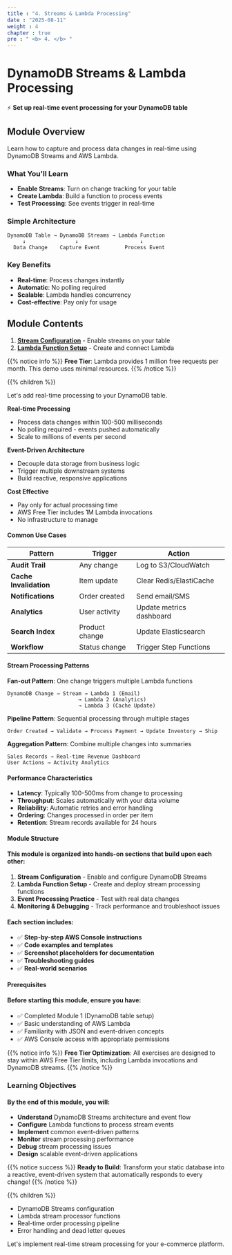 ```yaml
---
title : "4. Streams & Lambda Processing"
date : "2025-08-11"
weight : 4
chapter : true
pre : " <b> 4. </b> "
---
```


# DynamoDB Streams & Lambda Processing

⚡ **Set up real-time event processing for your DynamoDB table**

## Module Overview

Learn how to capture and process data changes in real-time using DynamoDB Streams and AWS Lambda.

### What You'll Learn

- **Enable Streams**: Turn on change tracking for your table
- **Create Lambda**: Build a function to process events  
- **Test Processing**: See events trigger in real-time

### Simple Architecture

```text
DynamoDB Table → DynamoDB Streams → Lambda Function
     ↓                ↓                    ↓
  Data Change    Capture Event        Process Event
```

### Key Benefits

- **Real-time**: Process changes instantly
- **Automatic**: No polling required
- **Scalable**: Lambda handles concurrency
- **Cost-effective**: Pay only for usage

## Module Contents

1. **[Stream Configuration](4.1-stream-configuration/)** - Enable streams on your table
2. **[Lambda Function Setup](4.2-lambda-function-setup/)** - Create and connect Lambda

{{% notice info %}}
**Free Tier**: Lambda provides 1 million free requests per month. This demo uses minimal resources.
{{% /notice %}}

{{% children %}}

Let's add real-time processing to your DynamoDB table.

**Real-time Processing**
- Process data changes within 100-500 milliseconds
- No polling required - events pushed automatically
- Scale to millions of events per second

**Event-Driven Architecture**  
- Decouple data storage from business logic
- Trigger multiple downstream systems
- Build reactive, responsive applications

**Cost Effective**
- Pay only for actual processing time
- AWS Free Tier includes 1M Lambda invocations
- No infrastructure to manage

#### Common Use Cases

| Pattern | Trigger | Action |
|---------|---------|--------|
| **Audit Trail** | Any change | Log to S3/CloudWatch |
| **Cache Invalidation** | Item update | Clear Redis/ElastiCache |
| **Notifications** | Order created | Send email/SMS |
| **Analytics** | User activity | Update metrics dashboard |
| **Search Index** | Product change | Update Elasticsearch |
| **Workflow** | Status change | Trigger Step Functions |

#### Stream Processing Patterns

**Fan-out Pattern**: One change triggers multiple Lambda functions
```
DynamoDB Change → Stream → Lambda 1 (Email)
                       → Lambda 2 (Analytics)  
                       → Lambda 3 (Cache Update)
```

**Pipeline Pattern**: Sequential processing through multiple stages
```
Order Created → Validate → Process Payment → Update Inventory → Ship
```

**Aggregation Pattern**: Combine multiple changes into summaries
```
Sales Records → Real-time Revenue Dashboard
User Actions → Activity Analytics
```

#### Performance Characteristics

- **Latency**: Typically 100-500ms from change to processing
- **Throughput**: Scales automatically with your data volume  
- **Reliability**: Automatic retries and error handling
- **Ordering**: Changes processed in order per item
- **Retention**: Stream records available for 24 hours

#### Module Structure

#### This module is organized into hands-on sections that build upon each other:

1. **Stream Configuration** - Enable and configure DynamoDB Streams
2. **Lambda Function Setup** - Create and deploy stream processing functions  
3. **Event Processing Practice** - Test with real data changes
4. **Monitoring & Debugging** - Track performance and troubleshoot issues

#### Each section includes:
- ✅ **Step-by-step AWS Console instructions**
- ✅ **Code examples and templates**
- ✅ **Screenshot placeholders for documentation**
- ✅ **Troubleshooting guides**
- ✅ **Real-world scenarios**

#### Prerequisites

#### Before starting this module, ensure you have:
- ✅ Completed Module 1 (DynamoDB table setup)
- ✅ Basic understanding of AWS Lambda
- ✅ Familiarity with JSON and event-driven concepts
- ✅ AWS Console access with appropriate permissions

{{% notice info %}}
**Free Tier Optimization**: All exercises are designed to stay within AWS Free Tier limits, including Lambda invocations and DynamoDB streams.
{{% /notice %}}

### Learning Objectives

#### By the end of this module, you will:

- **Understand** DynamoDB Streams architecture and event flow
- **Configure** Lambda functions to process stream events
- **Implement** common event-driven patterns
- **Monitor** stream processing performance
- **Debug** stream processing issues
- **Design** scalable event-driven applications

{{% notice success %}}
**Ready to Build**: Transform your static database into a reactive, event-driven system that automatically responds to every change!
{{% /notice %}}

{{% children %}}

- DynamoDB Streams configuration
- Lambda stream processor functions
- Real-time order processing pipeline
- Error handling and dead letter queues

Let's implement real-time stream processing for your e-commerce platform.
